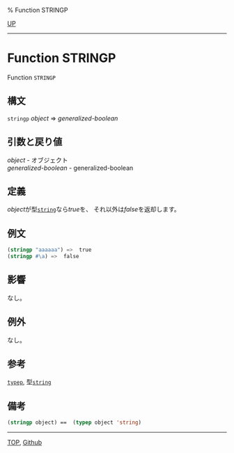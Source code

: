 % Function STRINGP

[UP](16.2.html)  

---

# Function **STRINGP**


Function `STRINGP`


## 構文

`stringp` *object* => *generalized-boolean*


## 引数と戻り値

*object* - オブジェクト  
*generalized-boolean* - generalized-boolean


## 定義

*object*が型[`string`](16.2.string-system-class.html)なら*true*を、
それ以外は*false*を返却します。


## 例文

```lisp
(stringp "aaaaaa") =>  true
(stringp #\a) =>  false
```


## 影響

なし。


## 例外

なし。


## 参考

[`typep`](4.4.typep.html), 型[`string`](16.2.string-system-class.html)


## 備考

```lisp
(stringp object) ==  (typep object 'string)
```


---
[TOP](index.html),  [Github](https://github.com/nptcl/npt-japanese)

